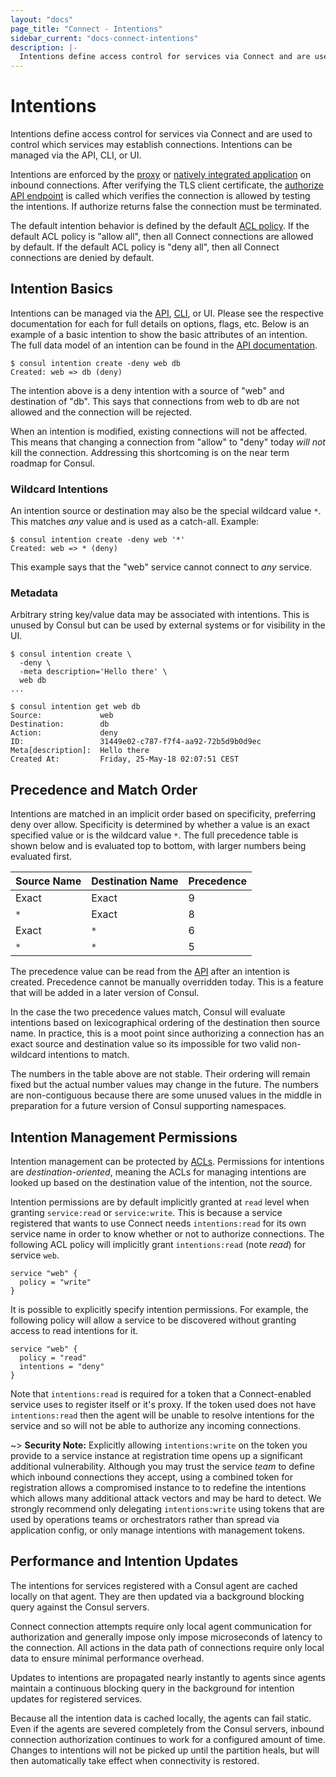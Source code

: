 ```yaml
---
layout: "docs"
page_title: "Connect - Intentions"
sidebar_current: "docs-connect-intentions"
description: |-
  Intentions define access control for services via Connect and are used to control which services may establish connections. Intentions can be managed via the API, CLI, or UI.
---
```


# Intentions

Intentions define access control for services via Connect and are used
to control which services may establish connections. Intentions can be
managed via the API, CLI, or UI.

Intentions are enforced by the [proxy](/docs/connect/proxies.html)
or [natively integrated application](/docs/connect/native.html) on
inbound connections. After verifying the TLS client certificate, the
[authorize API endpoint](#) is called which verifies the connection
is allowed by testing the intentions. If authorize returns false the
connection must be terminated.

The default intention behavior is defined by the default
[ACL policy](/docs/guides/acl.html). If the default ACL policy is "allow all",
then all Connect connections are allowed by default. If the default ACL policy
is "deny all", then all Connect connections are denied by default.

## Intention Basics

Intentions can be managed via the
[API](#),
[CLI](#),
or UI. Please see the respective documentation for each for full details
on options, flags, etc.
Below is an example of a basic intention to show the basic attributes
of an intention. The full data model of an intention can be found in the
[API documentation](#).

```
$ consul intention create -deny web db
Created: web => db (deny)
```

The intention above is a deny intention with a source of "web" and
destination of "db". This says that connections from web to db are not
allowed and the connection will be rejected.

When an intention is modified, existing connections will not be affected.
This means that changing a connection from "allow" to "deny" today
_will not_ kill the connection. Addressing this shortcoming is on
the near term roadmap for Consul.

### Wildcard Intentions

An intention source or destination may also be the special wildcard
value `*`. This matches _any_ value and is used as a catch-all. Example:

```
$ consul intention create -deny web '*'
Created: web => * (deny)
```

This example says that the "web" service cannot connect to _any_ service.

### Metadata

Arbitrary string key/value data may be associated with intentions. This
is unused by Consul but can be used by external systems or for visibility
in the UI.

```
$ consul intention create \
  -deny \
  -meta description='Hello there' \
  web db
...

$ consul intention get web db
Source:             web
Destination:        db
Action:             deny
ID:                 31449e02-c787-f7f4-aa92-72b5d9b0d9ec
Meta[description]:  Hello there
Created At:         Friday, 25-May-18 02:07:51 CEST
```

## Precedence and Match Order

Intentions are matched in an implicit order based on specificity, preferring
deny over allow. Specificity is determined by whether a value is an exact
specified value or is the wildcard value `*`.
The full precedence table is shown below and is evaluated
top to bottom, with larger numbers being evaluated first.

| Source Name | Destination Name | Precedence |
| ----------- | ---------------- | ---------- |
| Exact       | Exact            | 9          |
| `*`         | Exact            | 8          |
| Exact       | `*`              | 6          |
| `*`         | `*`              | 5          |

The precedence value can be read from the [API](/api/connect/intentions.html)
after an intention is created.
Precedence cannot be manually overridden today. This is a feature that will
be added in a later version of Consul.

In the case the two precedence values match, Consul will evaluate
intentions based on lexicographical ordering of the destination then
source name. In practice, this is a moot point since authorizing a connection
has an exact source and destination value so its impossible for two
valid non-wildcard intentions to match.

The numbers in the table above are not stable. Their ordering will remain
fixed but the actual number values may change in the future.
The numbers are non-contiguous because there are
some unused values in the middle in preparation for a future version of
Consul supporting namespaces.

## Intention Management Permissions

Intention management can be protected by [ACLs](/docs/guides/acl.html).
Permissions for intentions are _destination-oriented_, meaning the ACLs
for managing intentions are looked up based on the destination value
of the intention, not the source.

Intention permissions are by default implicitly granted at `read` level
when granting `service:read` or `service:write`. This is because a
service registered that wants to use Connect needs `intentions:read`
for its own service name in order to know whether or not to authorize
connections. The following ACL policy will implicitly grant `intentions:read` 
(note _read_) for service `web`.

```hcl
service "web" {
  policy = "write"
}
```

It is possible to explicitly specify intention permissions. For example,
the following policy will allow a service to be discovered without granting
access to read intentions for it.

```hcl
service "web" {
  policy = "read"
  intentions = "deny"
}
```

Note that `intentions:read` is required for a token that a Connect-enabled
service uses to register itself or it's proxy. If the token used does not
have `intentions:read` then the agent will be unable to resolve intentions
for the service and so will not be able to authorize any incoming connections.

~> **Security Note:** Explicitly allowing `intentions:write` on the token you
provide to a service instance at registration time opens up a significant
additional vulnerability. Although you may trust the service _team_ to define
which inbound connections they accept, using a combined token for registration 
allows a compromised instance to to redefine the intentions which allows many 
additional attack vectors and may be hard to detect. We strongly recommend only 
delegating `intentions:write` using tokens that are used by operations teams or
orchestrators rather than spread via application config, or only manage 
intentions with management tokens.

## Performance and Intention Updates

The intentions for services registered with a Consul agent are cached
locally on that agent. They are then updated via a background blocking query
against the Consul servers.

Connect connection attempts require only local agent
communication for authorization and generally impose only impose microseconds
of latency to the connection. All actions in the data path of connections
require only local data to ensure minimal performance overhead.

Updates to intentions are propagated nearly instantly to agents since agents
maintain a continuous blocking query in the background for intention updates
for registered services.

Because all the intention data is cached locally, the agents can fail static.
Even if the agents are severed completely from the Consul servers, inbound
connection authorization continues to work for a configured amount of time.
Changes to intentions will not be picked up until the partition heals, but
will then automatically take effect when connectivity is restored.
